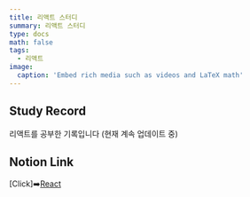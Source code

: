 ```yaml
---
title: 리액트 스터디
summary: 리액트 스터디
type: docs
math: false
tags:
  - 리액트
image:
  caption: 'Embed rich media such as videos and LaTeX math'
---
```


## Study Record

리액트를 공부한 기록입니다 (현재 계속 업데이트 중)

## Notion Link
[Click]➡️[React](https://www.notion.so/React-fce12484bf5e45bd9b3289c016507c48?pvs=4)